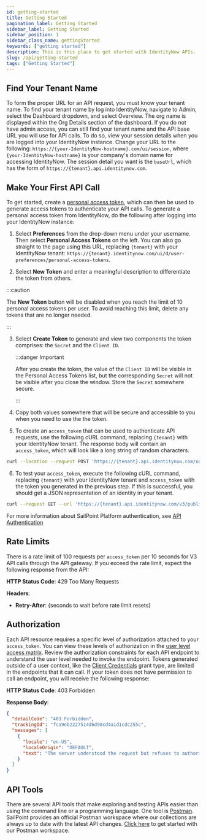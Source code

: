 ```yaml
---
id: getting-started
title: Getting Started
pagination_label: Getting Started
sidebar_label: Getting Started
sidebar_position: 1
sidebar_class_name: gettingStarted
keywords: ["getting started"]
description: This is this place to get started with IdentityNow APIs.
slug: /api/getting-started
tags: ["Getting Started"]
---
```


## Find Your Tenant Name

To form the proper URL for an API request, you must know your tenant name. To
find your tenant name by log into IdentityNow, navigate to Admin, select the
Dashboard dropdown, and select Overview. The org name is displayed within the
Org Details section of the dashboard. If you do not have admin access, you can
still find your tenant name and the API base URL you will use for API calls. To
do so, view your session details when you are logged into your IdentityNow
instance. Change your URL to the following:
`https://{your-IdentityNow-hostname}.com/ui/session`, where
`{your-IdentityNow-hostname}` is your company's domain name for accessing
IdentityNow. The session detail you want is the `baseUrl`, which has the form of
`https://{tenant}.api.identitynow.com`.

## Make Your First API Call

To get started, create a
[personal access token](./authentication.md#personal-access-tokens), which can
then be used to generate access tokens to authenticate your API calls. To
generate a personal access token from IdentityNow, do the following after
logging into your IdentityNow instance:

1. Select **Preferences** from the drop-down menu under your username. Then
   select **Personal Access Tokens** on the left. You can also go straight to
   the page using this URL, replacing `{tenant}` with your IdentityNow tenant:
   `https://{tenant}.identitynow.com/ui/d/user-preferences/personal-access-tokens`.

2. Select **New Token** and enter a meaningful description to differentiate the
   token from others.

:::caution

The **New Token** button will be disabled when you reach the limit of 10
personal access tokens per user. To avoid reaching this limit, delete any tokens
that are no longer needed.

:::

3. Select **Create Token** to generate and view two components the token
   comprises: the `Secret` and the `Client ID`.

   :::danger Important

   After you create the token, the value of the `Client ID` will be visible in
   the Personal Access Tokens list, but the corresponding `Secret` will not be
   visible after you close the window. Store the `Secret` somewhere secure.

   :::

4. Copy both values somewhere that will be secure and accessible to you when you
   need to use the the token.

5. To create an `access_token` that can be used to authenticate API requests,
   use the following cURL command, replacing `{tenant}` with your IdentityNow
   tenant. The response body will contain an `access_token`, which will look
   like a long string of random characters.

```bash
curl --location --request POST 'https://{tenant}.api.identitynow.com/oauth/token?grant_type=client_credentials&client_id={client_id}&client_secret={secret}'
```

6. To test your `access_token`, execute the following cURL command, replacing
   `{tenant}` with your IdentityNow tenant and `access_token` with the token you
   generated in the previous step. If this is successful, you should get a JSON
   representation of an identity in your tenant.

```bash
curl --request GET --url 'https://{tenant}.api.identitynow.com/v3/public-identities?limit=1' --header 'authorization: Bearer {access_token}'
```

For more information about SailPoint Platform authentication, see
[API Authentication](./authentication.md)

## Rate Limits

There is a rate limit of 100 requests per `access_token` per 10 seconds for V3
API calls through the API gateway. If you exceed the rate limit, expect the
following response from the API:

**HTTP Status Code**: 429 Too Many Requests

**Headers**:

- **Retry-After**: {seconds to wait before rate limit resets}

## Authorization

Each API resource requires a specific level of authorization attached to your
`access_token`. You can view these levels of authorization in the
[user level access matrix](https://documentation.sailpoint.com/saas/help/common/users/user_level_matrix.html).
Review the authorization constraints for each API endpoint to understand the
user level needed to invoke the endpoint. Tokens generated outside of a user
context, like the
[Client Credentials](./authentication.md#client-credentials-grant-flow) grant
type, are limited in the endpoints that it can call. If your token does not have
permission to call an endpoint, you will receive the following response:

**HTTP Status Code**: 403 Forbidden

**Response Body**:

```json
{
  "detailCode": "403 Forbidden",
  "trackingId": "fca9eb2227514d6d90cd4a1d1cdc255c",
  "messages": [
    {
      "locale": "en-US",
      "localeOrigin": "DEFAULT",
      "text": "The server understood the request but refuses to authorize it."
    }
  ]
}
```

## API Tools

There are several API tools that make exploring and testing APIs easier than
using the command line or a programming language. One tool is
[Postman](https://www.postman.com/downloads/). SailPoint provides an official
Postman workspace where our collections are always up to date with the latest
API changes.
[Click here](https://developer.sailpoint.com/discuss/t/official-identitynow-postman-workspace/6153/18)
to get started with our Postman workspace.
